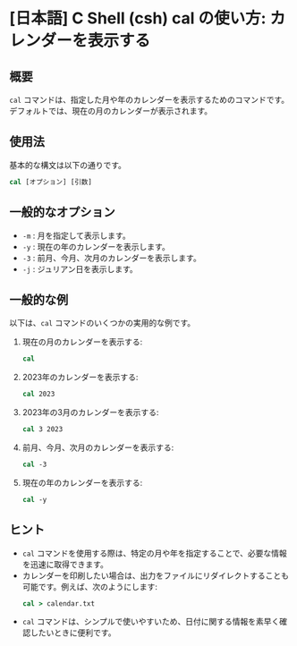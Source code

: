 # [日本語] C Shell (csh) cal の使い方: カレンダーを表示する

## 概要
`cal` コマンドは、指定した月や年のカレンダーを表示するためのコマンドです。デフォルトでは、現在の月のカレンダーが表示されます。

## 使用法
基本的な構文は以下の通りです。

```csh
cal [オプション] [引数]
```

## 一般的なオプション
- `-m` : 月を指定して表示します。
- `-y` : 現在の年のカレンダーを表示します。
- `-3` : 前月、今月、次月のカレンダーを表示します。
- `-j` : ジュリアン日を表示します。

## 一般的な例
以下は、`cal` コマンドのいくつかの実用的な例です。

1. 現在の月のカレンダーを表示する:
    ```csh
    cal
    ```

2. 2023年のカレンダーを表示する:
    ```csh
    cal 2023
    ```

3. 2023年の3月のカレンダーを表示する:
    ```csh
    cal 3 2023
    ```

4. 前月、今月、次月のカレンダーを表示する:
    ```csh
    cal -3
    ```

5. 現在の年のカレンダーを表示する:
    ```csh
    cal -y
    ```

## ヒント
- `cal` コマンドを使用する際は、特定の月や年を指定することで、必要な情報を迅速に取得できます。
- カレンダーを印刷したい場合は、出力をファイルにリダイレクトすることも可能です。例えば、次のようにします:
    ```csh
    cal > calendar.txt
    ```
- `cal` コマンドは、シンプルで使いやすいため、日付に関する情報を素早く確認したいときに便利です。